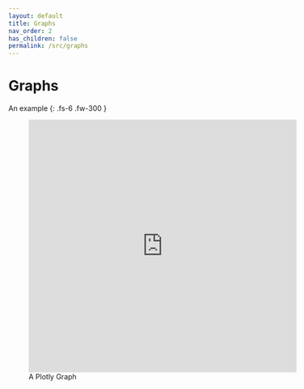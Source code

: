 ```yaml
---
layout: default
title: Graphs
nav_order: 2
has_children: false
permalink: /src/graphs
---
```


# Graphs

An example
{: .fs-6 .fw-300 }

<figure>
  <iframe src="https://nbviewer.org/github/thirdreading/thirdreading.github.io/blob/master/assets/points.html" 
style="width:125%;height:500px;border:none;">
  </iframe>
  <figcaption>A Plotly Graph</figcaption>
</figure>

<br>
<br>
<br>
<br>
<br>
<br>
<br>
<br>